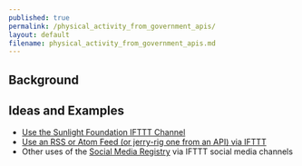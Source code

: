 ```yaml
---
published: true
permalink: /physical_activity_from_government_apis/
layout: default
filename: physical_activity_from_government_apis.md
---
```



## Background


## Ideas and Examples 
* [Use the Sunlight Foundation IFTTT Channel](https://ifttt.com/sunlightfoundation)
* [Use an RSS or Atom Feed (or jerry-rig one from an API) via IFTTT](https://ifttt.com/feed)
* Other uses of the [Social Media Registry](http://registry.usa.gov) via IFTTT social media channels
